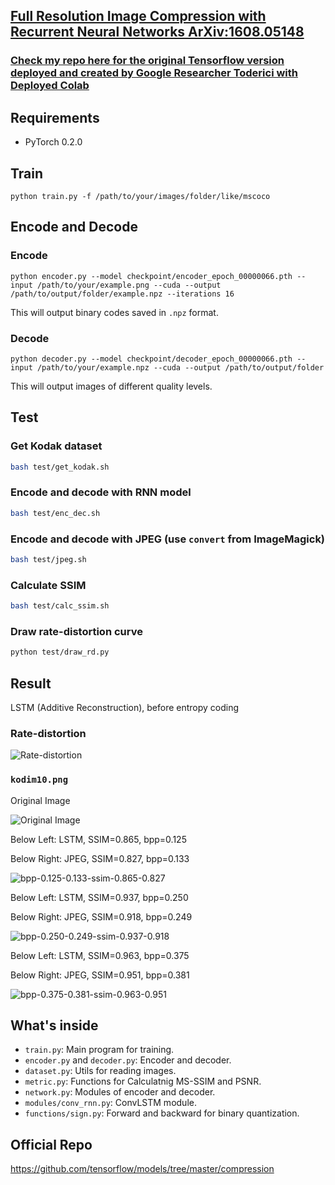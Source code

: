 ## [Full Resolution Image Compression with Recurrent Neural Networks ArXiv:1608.05148](https://arxiv.org/abs/1608.05148)

### [Check my repo here for the original Tensorflow version deployed and created by Google Researcher Toderici with Deployed Colab](https://github.com/edmontdants/RNN-LSTM-GRU_Tensorflow-Hybrid-Model-Residual-GRU-ResNet-Toderici2017-CVPR)

## Requirements
- PyTorch 0.2.0

## Train
`
python train.py -f /path/to/your/images/folder/like/mscoco
`

## Encode and Decode
### Encode
`
python encoder.py --model checkpoint/encoder_epoch_00000066.pth --input /path/to/your/example.png --cuda --output /path/to/output/folder/example.npz --iterations 16
`

This will output binary codes saved in `.npz` format.

### Decode
`
python decoder.py --model checkpoint/decoder_epoch_00000066.pth --input /path/to/your/example.npz --cuda --output /path/to/output/folder
`

This will output images of different quality levels.

## Test
### Get Kodak dataset
```bash
bash test/get_kodak.sh
```

### Encode and decode with RNN model
```bash
bash test/enc_dec.sh
```

### Encode and decode with JPEG (use `convert` from ImageMagick)
```bash
bash test/jpeg.sh
```

### Calculate SSIM
```bash
bash test/calc_ssim.sh
```

### Draw rate-distortion curve
```bash
python test/draw_rd.py
```

## Result
LSTM (Additive Reconstruction), before entropy coding

### Rate-distortion
![Rate-distortion](rd.png)

### `kodim10.png`

Original Image

![Original Image](kodim10.png)

Below Left: LSTM, SSIM=0.865, bpp=0.125

Below Right: JPEG, SSIM=0.827, bpp=0.133

![bpp-0.125-0.133-ssim-0.865-0.827](bpp-0.125-0.133-ssim-0.865-0.827.png)

Below Left: LSTM, SSIM=0.937, bpp=0.250

Below Right: JPEG, SSIM=0.918, bpp=0.249

![bpp-0.250-0.249-ssim-0.937-0.918](bpp-0.250-0.249-ssim-0.937-0.918.png)

Below Left: LSTM, SSIM=0.963, bpp=0.375

Below Right: JPEG, SSIM=0.951, bpp=0.381

![bpp-0.375-0.381-ssim-0.963-0.951](bpp-0.375-0.381-ssim-0.963-0.951.png)

## What's inside
- `train.py`: Main program for training.
- `encoder.py` and `decoder.py`: Encoder and decoder.
- `dataset.py`: Utils for reading images.
- `metric.py`: Functions for Calculatnig MS-SSIM and PSNR.
- `network.py`: Modules of encoder and decoder.
- `modules/conv_rnn.py`: ConvLSTM module.
- `functions/sign.py`: Forward and backward for binary quantization.

## Official Repo
https://github.com/tensorflow/models/tree/master/compression
